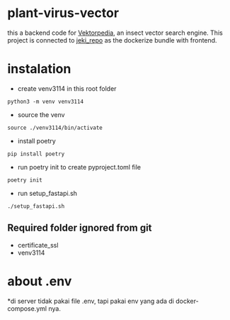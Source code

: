 # plant-virus-vector
this a backend code for [Vektorpedia](https://vektorpedia.ipb.ac.id), an insect vector search engine. This project is connected to [jeki_repo](https://github.com/adibenc/jeki) as the dockerize bundle with frontend.

# instalation
- create venv3114 in this root folder
```
python3 -m venv venv3114
```
- source the venv
```
source ./venv3114/bin/activate
```
- install poetry
```
pip install poetry
```
- run poetry init to create pyproject.toml file
```
poetry init
```
- run setup_fastapi.sh
```
./setup_fastapi.sh
```

## Required folder ignored from git
- certificate_ssl
- venv3114

# about .env
*di server tidak pakai file .env, tapi pakai env yang ada di docker-compose.yml nya.
